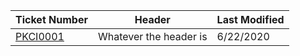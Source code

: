 Ticket Number | Header | Last Modified
------- | ---------- | ------------
[PKCI0001](https://github.com/peterjkingston/FolderSync) | Whatever the header is | 6/22/2020
